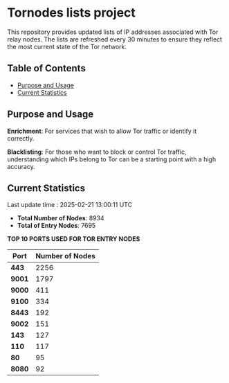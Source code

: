 # Tornodes lists project

This repository provides updated lists of IP addresses associated with Tor relay nodes. The lists are refreshed every 30 minutes to ensure they reflect the most current state of the Tor network.

## Table of Contents

- [Purpose and Usage](#purpose-and-usage)
- [Current Statistics](#current-statistics)


## Purpose and Usage

**Enrichment**: For services that wish to allow Tor traffic or identify it correctly.

**Blacklisting**: For those who want to block or control Tor traffic, understanding which IPs belong to Tor can be a starting point with a high accuracy.

## Current Statistics

Last update time : 2025-02-21 13:00:11 UTC

- **Total Number of Nodes**: 8934
- **Total of Entry Nodes**: 7695

**TOP 10 PORTS USED FOR TOR ENTRY NODES**

| **Port** | **Number of Nodes** |
|------|-----------------|
| **443**   | 2256  |
| **9001**   | 1797  |
| **9000**   | 411  |
| **9100**   | 334  |
| **8443**   | 192  |
| **9002**   | 151  |
| **143**   | 127  |
| **110**   | 117  |
| **80**   | 95  |
| **8080**   | 92  |

